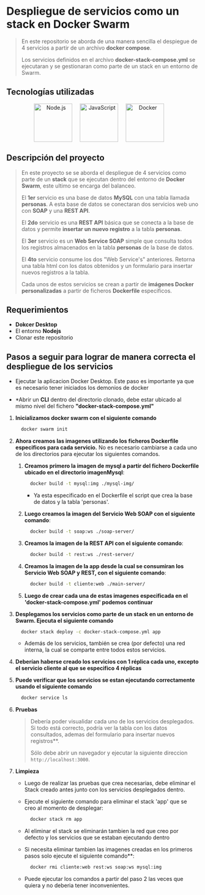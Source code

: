 
# **Despliegue de servicios como un stack en Docker Swarm**
>
> En este repositorio se aborda de una manera sencilla el despiegue de 4 servicios a partir de un archivo **docker compose**.
>
> Los servicios definidos en el archivo **docker-stack-compose.yml** se ejecutaran y se gestionaran como parte de un stack en un entorno de Swarm.

## **Tecnologías utilizadas**

<div align="center" style="display: flex; justify-content: center; align-items: center;">
      <span style="margin-right: 20px;">
         <a href="https://nodejs.org/" target="_blank">
               <img width="100" title='Node.js' src='https://upload.wikimedia.org/wikipedia/commons/d/d9/Node.js_logo.svg'>
         </a>
      </span>
      <span style="margin-right: 20px;">
         <a href="https://es.javascript.info/" target="_blank">
               <img width="100" title='JavaScript' src='https://upload.wikimedia.org/wikipedia/commons/6/6a/JavaScript-logo.png'>
         </a>
      </span>
      <span style="margin-right: 20px;">
         <a href="https://www.docker.com/" target="_blank" title='Docker'>
               <img width="100" title='Docker' src='https://upload.wikimedia.org/wikipedia/en/thumb/f/f4/Docker_logo.svg/1920px-Docker_logo.svg.png'>
         </a>
      </span>
      </br>
</div>

## **Descripción del proyecto**

> En este proyecto se se aborda el despliegue de 4 servicios como parte de un **stack** que se ejecutan dentro del entorno de  **Docker Swarm**, este ultimo se encarga del balanceo.
>
> El **1er** servicio es una base de datos **MySQL** con una tabla llamada **personas**. A esta base de datos se conectaran dos servicios web uno con **SOAP** y una **REST API**.
>
> El **2do** servicio es una **REST API** básica que se conecta a la base de datos y permite **insertar un nuevo registro** a la tabla **personas**.
>
> El **3er** servicio es un **Web Service SOAP** simple que consulta todos los registros almacenados en la tabla **personas** de la base de datos.
>
> El **4to** servicio consume los dos "Web Service's" anteriores. Retorna una tabla html con los datos obtenidos y un formulario para insertar nuevos registros a la tabla.
>
> Cada unos de estos servicios se crean a partir de **imágenes Docker personalizadas** a partir de ficheros **Dockerfile** especificos.

## **Requerimientos**

* **Dokcer Desktop**
* El entorno **Nodejs**
* Clonar este repositorio

## Pasos a seguir para lograr de manera correcta el despliegue de los servicios

* Ejecutar la aplicacion Docker Desktop. Este paso es importante ya que es necesario tener iniciados los demonios de docker

* *Abrir un **CLI** dentro del directorio clonado, debe estar ubicado al mismo nivel del fichero **"docker-stack-compose.yml"**

1. **Inicializamos docker swarm con el siguiente comando**

      ```bash
        docker swarm init
      ```

2. **Ahora creamos las imagenes utilizando los ficheros Dockerfile especificos para cada servicio.**  No es necesario cambiarse a cada uno de los directorios para ejecutar los siguientes comandos.

   1. **Creamos primero la imagen de mysql a partir del fichero Dockerfile ubicado en el directorio imagenMysql**:

      ```bash
        docker build -t mysql:img ./mysql-img/
      ```

      * Ya esta especificado en el Dockerfile el script que crea la base de datos y la tabla 'personas'.

   2. **Luego creamos la imagen del Servicio Web SOAP con el siguiente comando**:

      ```bash
        docker build -t soap:ws ./soap-server/
      ```

   3. **Creamos la imagen de la REST API con el siguiente comando**:

      ```bash
        docker build -t rest:ws ./rest-server/
      ```

   4. **Creamos la imagen de la app desde la cual se consumiran los Servicio Web SOAP y REST, con el siguiente comando**:

      ```bash
        docker build -t cliente:web ./main-server/
      ```

   5. **Luego de crear cada una de estas imagenes especificada en el 'docker-stack-compose.yml' podemos continuar**

3. **Desplegamos los servicios como parte de un stack en un entorno de Swarm. Ejecuta el siguiente comando**

      ```bash
        docker stack deploy -c docker-stack-compose.yml app
      ```

   * Además de los servicios, también se crea (por defecto) una red interna, la cual se comparte entre todos estos servicios.

4. **Deberían haberse creado los servicios con 1 réplica cada uno, excepto el servicio cliente al que se especifico 4 réplicas**

5. **Puede verificar que los servicios se estan ejecutando correctamente usando el siguiente comando**

      ```bash
        docker service ls
      ```

6. **Pruebas**

    > Debería poder visualidar cada uno de los servicios desplegados.
    > Si todo está correcto, podría ver la tabla con los datos consultados, ademas del formulario para insertar nuevos registros**.
    >
    > Sólo debe abrir un navegador y ejecutar la siguiente direccion `http://localhost:3000`.

7. **Limpieza**

    * Luego de realizar las pruebas que crea necesarias, debe eliminar el Stack creado antes junto con los servicios desplegados dentro.
    * Ejecute el siguiente comando para eliminar el stack 'app' que se creo al momento de desplegar:

      ```bash
        docker stack rm app
      ```

    * Al eliminar el stack se eliminarán tambien la red que creo por defecto y los servicios que se estaban ejecutando dentro
    * Si necesita eliminar tambien las imagenes creadas en los primeros pasos solo ejecute el siguiente comando**:

      ```bash
        docker rmi cliente:web rest:ws soap:ws mysql:img
      ```

    * Puede ejecutar los comandos a partir del paso 2 las veces que quiera y no deberia tener inconvenientes.
